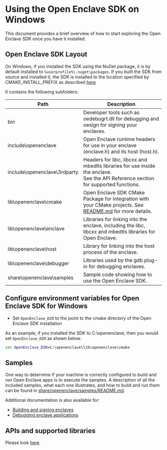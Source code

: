 # Using the Open Enclave SDK on Windows

This document provides a brief overview of how to start exploring the Open Enclave SDK
once you have it installed.

## Open Enclave SDK Layout

On Windows, if you installed the SDK using the NuGet package, it is by default installed to `%userprofile%\.nuget\packages`.
If you built the SDK from source and installed it, the SDK is installed to the location specified by CMAKE_INSTALL_PREFIX as described [here](Contributors/WindowsInstallInfo.md#basic-install-on-windows)

It contains the following subfolders:

| Path                         | Description                     |
|------------------------------|---------------------------------|
| bin                          | Developer tools such as oedebugrt.dll for debugging and oesign for signing your enclaves. |
| include\openenclave          | Open Enclave runtime headers for use in your enclave (enclave.h) and its host (host.h). |
| include\openenclave\3rdparty | Headers for libc, libcxx and mbedlts libraries for use inside the enclave.<br>See the API Reference section for supported functions. |
| lib\openenclave\cmake        | Open Enclave SDK CMake Package for integration with your CMake projects. See [README.md](\cmake\sdk_cmake_targets_readme.md) for more details. |
| lib\openenclave\enclave      | Libraries for linking into the enclave, including the libc, libcxx and mbedtls libraries for Open Enclave. |
| lib\openenclave\host         | Library for linking into the host process of the enclave. |
| lib\openenclave\debugger     | Libraries used by the gdb plug-in for debugging enclaves. |
| share\openenclave\samples    | Sample code showing how to use the Open Enclave SDK. |

## Configure environment variables for Open Enclave SDK for Windows

- Set `OpenEnclave_DIR` to the point to the cmake directory of the Open Enclave SDK installation

As an example, if you installed the SDK to C:\openenclave, then you would set `OpenEnclave_DIR` as shown below.

```cmd
set OpenEnclave_DIR=C:\openenclave\lib\openenclave\cmake
```

## Samples

One way to determine if your machine is correctly configured to build and run
Open Enclave apps is to execute the samples. A description of all the included samples,
what each one illustrates, and how to build and run them  can be found in
[share/openenclave/samples/README.md](/samples/README_Windows.md).

Additional documentation is also available for:
- [Building and signing enclaves](/docs/GettingStartedDocs/buildandsign.md)
- [Debugging enclave applications](/docs/GettingStartedDocs/Debugging.md)

## APIs and supported libraries

Please look [here](/docs/GettingStartedDocs/APIs_and_Libs.md).
